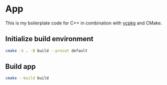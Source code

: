 # App
This is my boilerplate code for C++ in combination with
[vcpkg](https://github.com/microsoft/vcpkg) and CMake.

## Initialize build environment 

```bash
cmake -S . -B build --preset default
```

## Build app

```bash
cmake --build build
```